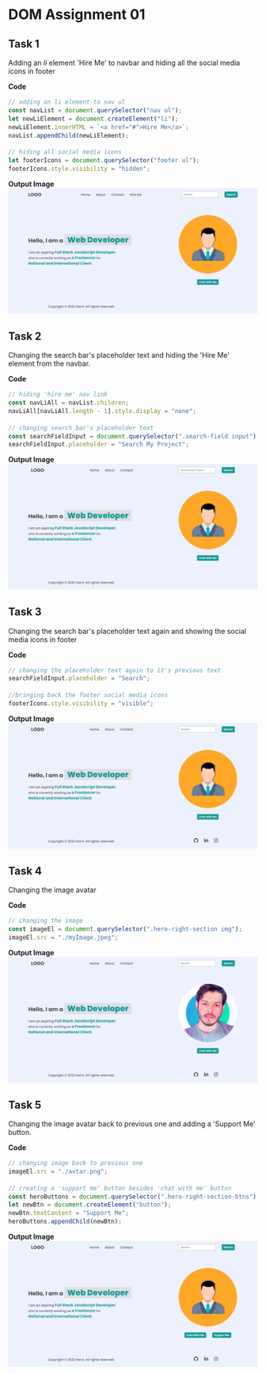 # DOM Assignment 01

## Task 1

Adding an _li_ element 'Hire Me' to navbar and hiding all the social media icons in footer

**Code**

```javascript
// adding an li element to nav ul
const navList = document.querySelector("nav ul");
let newLiElement = document.createElement("li");
newLiElement.innerHTML = `<a href="#">Hire Me</a>`;
navList.appendChild(newLiElement);

// hiding all social media icons
let footerIcons = document.querySelector("footer ul");
footerIcons.style.visibility = "hidden";
```

**Output Image**
![output](./firstAssignmentImage/task1myOutput.jpeg)

## Task 2

Changing the search bar's placeholder text and hiding the 'Hire Me' element from the navbar.

**Code**

```javascript
// hiding 'hire me' nav link
const navLiAll = navList.children;
navLiAll[navLiAll.length - 1].style.display = "none";

// changing search bar's placeholder text
const searchFieldInput = document.querySelector(".search-field input");
searchFieldInput.placeholder = "Search My Project";
```

**Output Image**
![output](./firstAssignmentImage/task2myOutput.jpeg)

## Task 3

Changing the search bar's placeholder text again and showing the social media icons in footer

**Code**

```javascript
// changing the placeholder text again to it's previous text
searchFieldInput.placeholder = "Search";

//bringing back the footer social media icons
footerIcons.style.visibility = "visible";
```

**Output Image**
![output](./firstAssignmentImage/task3myOutput.jpeg)

## Task 4

Changing the image avatar

**Code**

```javascript
// changing the image
const imageEl = document.querySelector(".hero-right-section img");
imageEl.src = "./myImage.jpeg";
```

**Output Image**
![output](./firstAssignmentImage/task4myOutput.jpeg)

## Task 5

Changing the image avatar back to previous one and adding a 'Support Me' button.

**Code**

```javascript
// changing image back to previous one
imageEl.src = "./avtar.png";

// creating a 'support me' button besides 'chat with me' button
const heroButtons = document.querySelector(".hero-right-section-btns");
let newBtn = document.createElement("button");
newBtn.textContent = "Support Me";
heroButtons.appendChild(newBtn);
```

**Output Image**
![output](./firstAssignmentImage/task5myOutput.jpeg)
